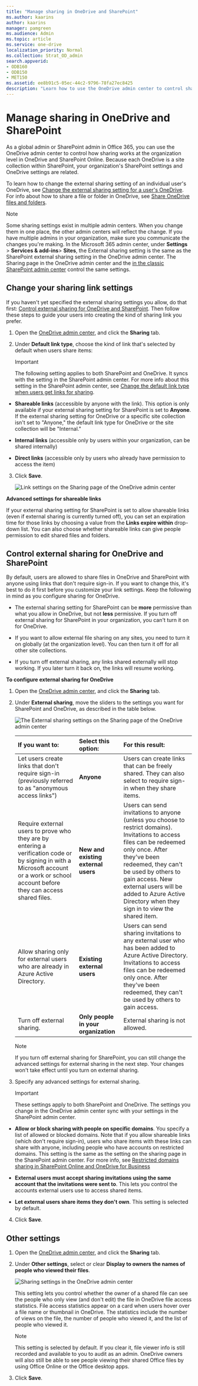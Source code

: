 ```yaml
---
title: "Manage sharing in OneDrive and SharePoint"
ms.author: kaarins
author: kaarins
manager: pamgreen
ms.audience: Admin
ms.topic: article
ms.service: one-drive
localization_priority: Normal
ms.collection: Strat_OD_admin
search.appverid:
- ODB160
- ODB150
- MET150
ms.assetid: ee8b91c5-05ec-44c2-9796-78fa27ec8425
description: "Learn how to use the OneDrive admin center to control sharing settings for OneDrive and SharePoint."
---
```


# Manage sharing in OneDrive and SharePoint

As a global admin or SharePoint admin in Office 365, you can use the OneDrive admin center to control how sharing works at the organization level in OneDrive and SharePoint Online. Because each OneDrive is a site collection within SharePoint, your organization's SharePoint settings and OneDrive settings are related.
  
To learn how to change the external sharing setting of an individual user's OneDrive, see [Change the external sharing setting for a user's OneDrive](user-external-sharing-settings.md). For info about how to share a file or folder in OneDrive, see [Share OneDrive files and folders](https://support.office.com/article/9fcc2f7d-de0c-4cec-93b0-a82024800c07#BKMK_BusinessTab).
  
> [!NOTE]
> Some sharing settings exist in multiple admin centers. When you change them in one place, the other admin centers will reflect the change. If you have multiple admins in your organization, make sure you communicate the changes you're making. In the Microsoft 365 admin center, under **Settings** \> **Services &amp; add-ins**\> **Sites**, the External sharing setting is the same as the SharePoint external sharing setting in the OneDrive admin center. The Sharing page in the OneDrive admin center and the [in the classic SharePoint admin center](/sharepoint/turn-external-sharing-on-or-off?redirectSourcePath=%252farticle%252f6288296a-b6b7-4ea4-b4ed-c297bf833e30) control the same settings. 
  
## Change your sharing link settings
<a name="defaultlink"> </a>

If you haven't yet specified the external sharing settings you allow, do that first: [Control external sharing for OneDrive and SharePoint](manage-sharing.md#externalsharing). Then follow these steps to guide your users into creating the kind of sharing link you prefer.
  
1. Open the [OneDrive admin center](https://admin.onedrive.com/?v=SharingSettings), and click the **Sharing** tab. 
    
2. Under **Default link type**, choose the kind of link that's selected by default when users share items:
    
    > [!IMPORTANT]
    > The following setting applies to both SharePoint and OneDrive. It syncs with the setting in the SharePoint admin center. For more info about this setting in the SharePoint admin center, see [Change the default link type when users get links for sharing](/sharepoint/change-default-sharing-link?redirectSourcePath=%252farticle%252f81b763af-f301-4226-8842-8d13bd07face). 
  
  - **Shareable links** (accessible by anyone with the link). This option is only available if your external sharing setting for SharePoint is set to **Anyone**. If the external sharing setting for OneDrive or a specific site collection isn't set to "Anyone," the default link type for OneDrive or the site collection will be "Internal."
    
  - **Internal links** (accessible only by users within your organization, can be shared internally) 
    
  - **Direct links** (accessible only by users who already have permission to access the item) 
    
3. Click **Save**.
    
    ![Link settings on the Sharing page of the OneDrive admin center](media/773e0df6-17ec-4433-ae50-62b14398317f.png)
  
 **Advanced settings for shareable links**
  
If your external sharing setting for SharePoint is set to allow shareable links (even if external sharing is currently turned off), you can set an expiration time for those links by choosing a value from the **Links expire within** drop-down list. You can also choose whether shareable links can give people permission to edit shared files and folders. 
  
## Control external sharing for OneDrive and SharePoint
<a name="externalsharing"> </a>

By default, users are allowed to share files in OneDrive and SharePoint with anyone using links that don't require sign-in. If you want to change this, it's best to do it first before you customize your link settings. Keep the following in mind as you configure sharing for OneDrive.
  
- The external sharing setting for SharePoint can be **more** permissive than what you allow in OneDrive, but not **less** permissive. If you turn off external sharing for SharePoint in your organization, you can't turn it on for OneDrive. 
    
- If you want to allow external file sharing on any sites, you need to turn it on globally (at the organization level). You can then turn it off for all other site collections.
    
- If you turn off external sharing, any links shared externally will stop working. If you later turn it back on, the links will resume working.
    
 **To configure external sharing for OneDrive**
  
1. Open the [OneDrive admin center](https://admin.onedrive.com/?v=SharingSettings), and click the **Sharing** tab. 
    
2. Under **External sharing**, move the sliders to the settings you want for SharePoint and OneDrive, as described in the table below.
    
    ![The External sharing settings on the Sharing page of the OneDrive admin center](media/b7b3215c-3b01-40c2-b9cb-d363228ecacf.png)
  
    |**If you want to:**|**Select this option:**|**For this result:**|
    |:-----|:-----|:-----|
    |Let users create links that don't require sign-in (previously referred to as "anonymous access links")  <br/> |**Anyone** <br/> |Users can create links that can be freely shared. They can also select to require sign-in when they share items.  <br/> |
    |Require external users to prove who they are by entering a verification code or by signing in with a Microsoft account or a work or school account before they can access shared files.  <br/> |**New and existing external users** <br/> |Users can send invitations to anyone (unless you choose to restrict domains). Invitations to access files can be redeemed only once. After they've been redeemed, they can't be used by others to gain access. New external users will be added to Azure Active Directory when they sign in to view the shared item.  <br/> |
    |Allow sharing only for external users who are already in Azure Active Directory.  <br/> |**Existing external users** <br/> |Users can send sharing invitations to any external user who has been added to Azure Active Directory. Invitations to access files can be redeemed only once. After they've been redeemed, they can't be used by others to gain access.  <br/> |
    |Turn off external sharing.  <br/> |**Only people in your organization** <br/> |External sharing is not allowed.  <br/> |

    > [!NOTE]
    > If you turn off external sharing for SharePoint, you can still change the advanced settings for external sharing in the next step. Your changes won't take effect until you turn on external sharing.
    
3. Specify any advanced settings for external sharing.
    
    > [!IMPORTANT]
    > These settings apply to both SharePoint and OneDrive. The settings you change in the OneDrive admin center sync with your settings in the SharePoint admin center. 
  
  - **Allow or block sharing with people on specific domains**. You specify a list of allowed or blocked domains. Note that if you allow shareable links (which don't require sign-in), users who share items with these links can share with anyone, including people who have accounts on restricted domains. This setting is the same as the setting on the sharing page in the SharePoint admin center. For more info, see [Restricted domains sharing in SharePoint Online and OneDrive for Business](/sharepoint/restricted-domains-sharing?redirectSourcePath=%252farticle%252f5d7589cd-0997-4a00-a2ba-2320ec49c4e9)
    
  - **External users must accept sharing invitations using the same account that the invitations were sent to**. This lets you control the accounts external users use to access shared items.
    
  - **Let external users share items they don't own**. This setting is selected by default.
    
4. Click **Save**.
    
## Other settings
<a name="showfileviewers"> </a>

1. Open the [OneDrive admin center](https://admin.onedrive.com/?v=SharingSettings), and click the **Sharing** tab. 
    
2. Under **Other settings**, select or clear **Display to owners the names of people who viewed their files**.
    
    ![Sharing settings in the OneDrive admin center](media/97907910-18c6-4c1b-8c1e-9d0d06d13c74.png)
  
    This setting lets you control whether the owner of a shared file can see the people who only view (and don't edit) the file in OneDrive file access statistics. File access statistics appear on a card when users hover over a file name or thumbnail in OneDrive. The statistics include the number of views on the file, the number of people who viewed it, and the list of people who viewed it.
    
    > [!NOTE]
    > This setting is selected by default. If you clear it, file viewer info is still recorded and available to you to audit as an admin. OneDrive owners will also still be able to see people viewing their shared Office files by using Office Online or the Office desktop apps. 
  
3. Click **Save**.
    

  

